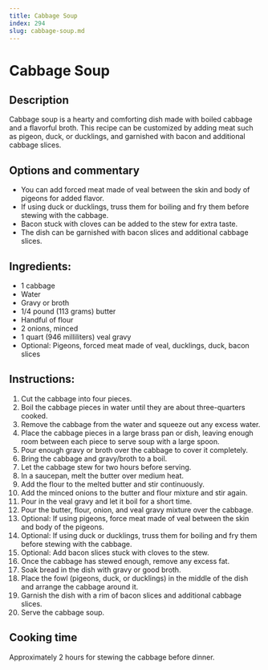 ```yaml
---
title: Cabbage Soup
index: 294
slug: cabbage-soup.md
---
```


# Cabbage Soup

## Description
Cabbage soup is a hearty and comforting dish made with boiled cabbage and a flavorful broth. This recipe can be customized by adding meat such as pigeon, duck, or ducklings, and garnished with bacon and additional cabbage slices.

## Options and commentary
- You can add forced meat made of veal between the skin and body of pigeons for added flavor.
- If using duck or ducklings, truss them for boiling and fry them before stewing with the cabbage.
- Bacon stuck with cloves can be added to the stew for extra taste.
- The dish can be garnished with bacon slices and additional cabbage slices.

## Ingredients:
- 1 cabbage
- Water
- Gravy or broth
- 1/4 pound (113 grams) butter
- Handful of flour
- 2 onions, minced
- 1 quart (946 milliliters) veal gravy
- Optional: Pigeons, forced meat made of veal, ducklings, duck, bacon slices

## Instructions:
1. Cut the cabbage into four pieces.
2. Boil the cabbage pieces in water until they are about three-quarters cooked.
3. Remove the cabbage from the water and squeeze out any excess water.
4. Place the cabbage pieces in a large brass pan or dish, leaving enough room between each piece to serve soup with a large spoon.
5. Pour enough gravy or broth over the cabbage to cover it completely.
6. Bring the cabbage and gravy/broth to a boil.
7. Let the cabbage stew for two hours before serving.
8. In a saucepan, melt the butter over medium heat.
9. Add the flour to the melted butter and stir continuously.
10. Add the minced onions to the butter and flour mixture and stir again.
11. Pour in the veal gravy and let it boil for a short time.
12. Pour the butter, flour, onion, and veal gravy mixture over the cabbage.
13. Optional: If using pigeons, force meat made of veal between the skin and body of the pigeons.
14. Optional: If using duck or ducklings, truss them for boiling and fry them before stewing with the cabbage.
15. Optional: Add bacon slices stuck with cloves to the stew.
16. Once the cabbage has stewed enough, remove any excess fat.
17. Soak bread in the dish with gravy or good broth.
18. Place the fowl (pigeons, duck, or ducklings) in the middle of the dish and arrange the cabbage around it.
19. Garnish the dish with a rim of bacon slices and additional cabbage slices.
20. Serve the cabbage soup.

## Cooking time
Approximately 2 hours for stewing the cabbage before dinner.